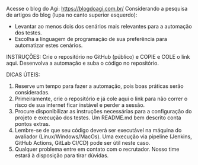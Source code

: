Acesse o blog do Agi: https://blogdoagi.com.br/
Considerando a pesquisa de artigos do blog (lupa no canto superior esquerdo):
 
* Levantar ao menos dois dos cenários mais relevantes para a automação dos testes.
* Escolha a linguagem de programação de sua preferência para automatizar estes cenários.
 
INSTRUÇÕES: Crie o repositório no GitHub (público) e COPIE e COLE o link aqui. Desenvolva a automação e suba o código no repositório.
 
DICAS ÚTEIS:
1. Reserve um tempo para fazer a automação, pois boas práticas serão consideradas.
2. Primeiramente, crie o repositório e já cole aqui o link para não correr o risco de sua internet ficar instável e perder a sessão.
3. Procure disponibilizar as instruções necessárias para a configuração do projeto e execução dos testes. Um README.md bem descrito conta pontos extras.
4. Lembre-se de que seu código deverá ser executável na máquina do avaliador (Linux/Windows/MacOs). Uma execução via pipeline (Jenkins, GitHub Actions, GitLab CI/CD) pode ser útil neste caso.
5. Qualquer problema entre em contato com o recrutador. Nosso time estará à disposição para tirar dúvidas.
	